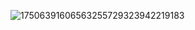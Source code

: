 ![17506391606563255729323942219183](https://github.com/user-attachments/assets/491685f9-4be2-4c63-a07e-29a1e16171ad)
